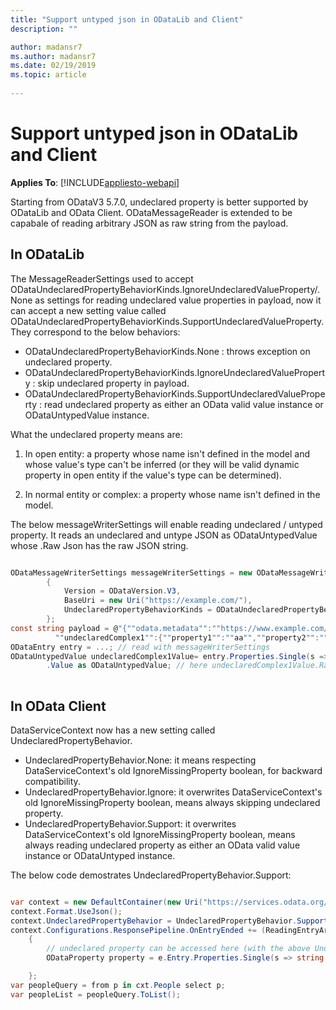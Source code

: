 ```yaml
---
title: "Support untyped json in ODataLib and Client"
description: ""

author: madansr7
ms.author: madansr7
ms.date: 02/19/2019
ms.topic: article
 
---
```

# Support untyped json in ODataLib and Client
**Applies To**: [!INCLUDE[appliesto-webapi](../../includes/appliesto-webapi-v6.md)]

Starting from ODataV3 5.7.0, undeclared property is better supported by ODataLib and OData Client. ODataMessageReader is extended to be capabale of reading arbitrary JSON as raw string from the payload.

## In ODataLib

The MessageReaderSettings used to accept ODataUndeclaredPropertyBehaviorKinds.IgnoreUndeclaredValueProperty/.None as settings for reading undeclared value properties in payload, now it can accept a new setting value called ODataUndeclaredPropertyBehaviorKinds.SupportUndeclaredValueProperty. They correspond to the below behaviors:

* ODataUndeclaredPropertyBehaviorKinds.None : throws exception on undeclared property.
* ODataUndeclaredPropertyBehaviorKinds.IgnoreUndeclaredValueProperty : skip undeclared property in payload.
* ODataUndeclaredPropertyBehaviorKinds.SupportUndeclaredValueProperty : read undeclared property as either an OData valid value instance or ODataUntypedValue instance.

What the undeclared property means are:

1. In open entity: a property whose name isn't defined in the model and whose value's type can't be inferred (or they will be valid dynamic property in open entity if the value's type can be determined).

2. In normal entity or complex: a property whose name isn't defined in the model.

The below messageWriterSettings will enable reading undeclared / untyped property. It reads an undeclared and untype JSON as ODataUntypedValue whose .Raw Json has the raw JSON string.
``` C#

ODataMessageWriterSettings messageWriterSettings = new ODataMessageWriterSettings
	    {
	        Version = ODataVersion.V3,
	        BaseUri = new Uri("https://example.com/"),
	        UndeclaredPropertyBehaviorKinds = ODataUndeclaredPropertyBehaviorKinds.SupportUndeclaredValueProperty
	    };
const string payload = @"{""odata.metadata"":""https://www.example.com/#Server.NS.container1.serverEntitySet/@Element"",""Id"":123,"
          ""undeclaredComplex1"":{""property1"":""aa"",""property2"":""bb""}}";
ODataEntry entry = ...; // read with messageWriterSettings
ODataUntypedValue undeclaredComplex1Value= entry.Properties.Single(s => string.Equals(s.Name, "undeclaredComplex1"))
        .Value as ODataUntypedValue; // here undeclaredComplex1Value.RawJson is string "{\"property1\":\"aa\",\"property2\":\"bb\"}"
	
```

## In OData Client

DataServiceContext now has a new setting called UndeclaredPropertyBehavior.

* UndeclaredPropertyBehavior.None: it means respecting DataServiceContext's old IgnoreMissingProperty boolean, for backward compatibility.
* UndeclaredPropertyBehavior.Ignore: it overwrites DataServiceContext's old IgnoreMissingProperty boolean, means always skipping undeclared property.
* UndeclaredPropertyBehavior.Support: it overwrites DataServiceContext's old IgnoreMissingProperty boolean, means always reading undeclared property as either an OData valid value instance or ODataUntyped instance.

The below code demostrates UndeclaredPropertyBehavior.Support:

``` C#

var context = new DefaultContainer(new Uri("https://services.odata.org/v4/(S(lqbvtwide0ngdev54adgc0lu))/TripPinServiceRW/"));
context.Format.UseJson();
context.UndeclaredPropertyBehavior = UndeclaredPropertyBehavior.Support;
context.Configurations.ResponsePipeline.OnEntryEnded += (ReadingEntryArgs e) =>
    {
        // undeclared property can be accessed here (with the above UndeclaredPropertyBehavior.Support) :
        ODataProperty property = e.Entry.Properties.Single(s => string.Equals(s.Name, "..."));

    };
var peopleQuery = from p in cxt.People select p;
var peopleList = peopleQuery.ToList();

```
